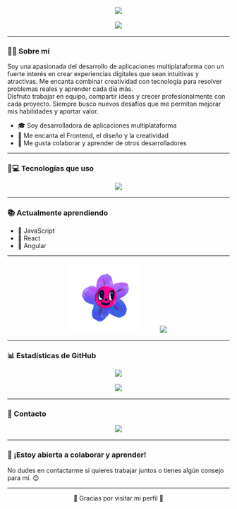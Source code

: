 <p align="center">
  <img src="animation.gif" width="250">
</p>

<p align="center">
  <img src="https://readme-typing-svg.herokuapp.com?font=Architects+Daughter&center=true&vCenter=true&duration=3000&color=FFB6C1&size=35&width=1000&lines=¡Hola!+Soy+Sofía+Gómez+💗;Desarrolladora+Frontend+con+mucho+✨;Amante+del+diseño+y+la+experiencia+de+usuario;¡Bienvenido/a+a+mi+perfil!+🌸">
</p>

---

### 🌷💖 Sobre mí

Soy una apasionada del desarrollo de aplicaciones multiplataforma con un fuerte interés en crear experiencias digitales que sean intuitivas y atractivas. Me encanta combinar creatividad con tecnología para resolver problemas reales y aprender cada día más.  
Disfruto trabajar en equipo, compartir ideas y crecer profesionalmente con cada proyecto. Siempre busco nuevos desafíos que me permitan mejorar mis habilidades y aportar valor.

- 🎓 Soy desarrolladora de aplicaciones multiplataforma  
- 💅 Me encanta el Frontend, el diseño y la creatividad  
- 🤝 Me gusta colaborar y aprender de otros desarrolladores  

---

### 🎀💻 Tecnologías que uso

<p align="center">
  <img src="https://skillicons.dev/icons?i=java,flutter,python,css,html,unity,mysql,cs" />
</p>

---

### 📚 Actualmente aprendiendo

- 💫 JavaScript  
- 💫 React  
- 💫 Angular  

---
<p align="center">
  <img src="https://github.com/SofiaGi27/SofiaGi27/blob/main/Flower%20Florecita%20Sticker%20by%20Karol%20G.gif?raw=true" width="160" style="margin-right: 20px;" />
  <img src="https://github.com/SofiaGi27/SofiaGi27/blob/main/gif.gif?raw=true" width="160" style="margin-left: 20px;" />
</p>

---

### 📊 Estadísticas de GitHub

<p align="center">
  <img src="https://github-readme-stats.vercel.app/api?username=SofiaGi27&show_icons=true&theme=calm&title_color=E5989B&text_color=6D6875&icon_color=FFB6C1&bg_color=FAE1DD" />
</p>

<p align="center">
  <img src="https://github-readme-stats.vercel.app/api/top-langs/?username=SofiaGi27&layout=compact&theme=calm&title_color=E5989B&text_color=6D6875&bg_color=FAE1DD" />
</p>

---

### 💌 Contacto

<p align="center">
  <a href="https://linkedin.com/in/tu-usuario" target="_blank">
    <img src="https://img.shields.io/badge/LinkedIn-ffb6c1?style=for-the-badge&logo=linkedin&logoColor=white" />
  </a>
</p>

---

### 🌟 ¡Estoy abierta a colaborar y aprender!

No dudes en contactarme si quieres trabajar juntos o tienes algún consejo para mí. 😊

---

<p align="center">
  🌸 Gracias por visitar mi perfil 🌸  
</p>
